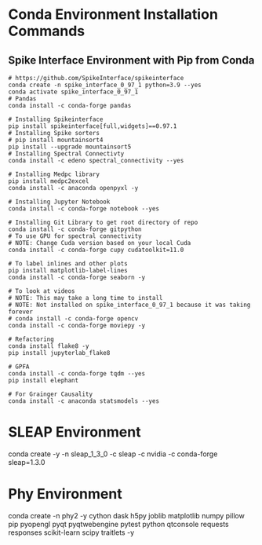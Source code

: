# Conda Environment Installation Commands

## Spike Interface Environment with Pip from Conda
```
# https://github.com/SpikeInterface/spikeinterface 
conda create -n spike_interface_0_97_1 python=3.9 --yes
conda activate spike_interface_0_97_1
# Pandas
conda install -c conda-forge pandas

# Installing Spikeinterface
pip install spikeinterface[full,widgets]==0.97.1
# Installing Spike sorters
# pip install mountainsort4
pip install --upgrade mountainsort5
# Installing Spectral Connectivty
conda install -c edeno spectral_connectivity --yes

# Installing Medpc library
pip install medpc2excel
conda install -c anaconda openpyxl -y

# Installing Jupyter Notebook
conda install -c conda-forge notebook --yes

# Installing Git Library to get root directory of repo
conda install -c conda-forge gitpython
# To use GPU for spectral connectivity
# NOTE: Change Cuda version based on your local Cuda
conda install -c conda-forge cupy cudatoolkit=11.0

# To label inlines and other plots
pip install matplotlib-label-lines
conda install -c conda-forge seaborn -y

# To look at videos
# NOTE: This may take a long time to install
# NOTE: Not installed on spike_interface_0_97_1 because it was taking forever
# conda install -c conda-forge opencv
conda install -c conda-forge moviepy -y

# Refactoring
conda install flake8 -y
pip install jupyterlab_flake8

# GPFA
conda install -c conda-forge tqdm --yes
pip install elephant

# For Grainger Causality
conda install -c anaconda statsmodels --yes
```

# SLEAP Environment
conda create -y -n sleap_1_3_0 -c sleap -c nvidia -c conda-forge sleap=1.3.0 

# Phy Environment
conda create -n phy2 -y cython dask h5py joblib matplotlib numpy pillow pip pyopengl pyqt pyqtwebengine pytest python qtconsole requests responses scikit-learn scipy traitlets -y

